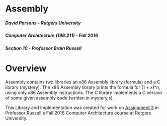 # Assembly

##### David Parsons - Rutgers University
##### Computer Architecture (198:211) - Fall 2016  
##### Section 10 - Professor Brain Russell  

# Overview

Assembly contains two libraries an x86 Assembly library (formula) and a C library (mystery). The x86 Assembly library prints the formula for (1 + x)^n, using only x86 Assembly instructions. The C library implements a C version of some given assembly code (written in mystery.s).

This Library and Implementation was created for work on [Assignment 3](assembly.pdf) in Professor Russell's Fall 2016 Computer Architecture course at Rutgers University.
